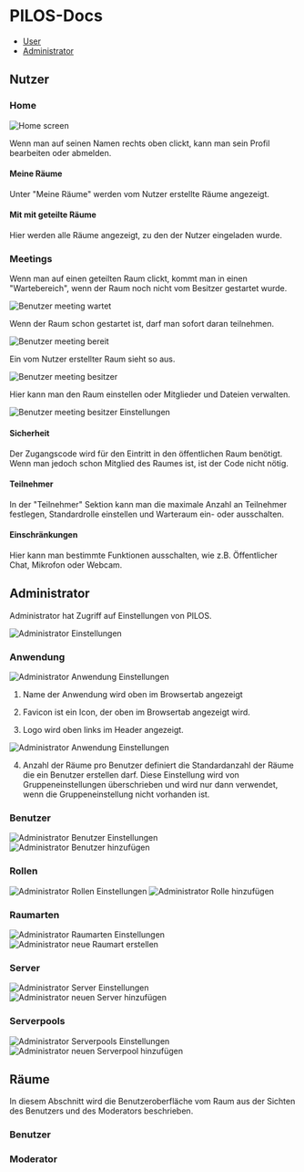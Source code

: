 # PILOS-Docs

- [User](##User)
- [Administrator](##Administrator)

## Nutzer

### Home
![Home screen](screenshots/user/home.png)

Wenn man auf seinen Namen rechts oben clickt, kann man sein Profil bearbeiten oder abmelden.

#### Meine Räume
Unter "Meine Räume" werden vom Nutzer erstellte Räume angezeigt.

#### Mit mit geteilte Räume
Hier werden alle Räume angezeigt, zu den der Nutzer eingeladen wurde.

### Meetings
Wenn man auf einen geteilten Raum clickt, kommt man in einen "Wartebereich", wenn der Raum noch nicht vom Besitzer gestartet wurde.

![Benutzer meeting wartet](screenshots/user/meeting_pending.png)

Wenn der Raum schon gestartet ist, darf man sofort daran teilnehmen.

![Benutzer meeting bereit](screenshots/user/meeting_ready.png)


Ein vom Nutzer erstellter Raum sieht so aus.

![Benutzer meeting besitzer](screenshots/user/meeting_owner.png)

Hier kann man den Raum einstellen oder Mitglieder und Dateien verwalten.

![Benutzer meeting besitzer Einstellungen](screenshots/user/meeting_owner_settings.png)


#### Sicherheit
Der Zugangscode wird für den Eintritt in den öffentlichen Raum benötigt. Wenn man jedoch schon Mitglied des Raumes ist, ist der Code nicht nötig.

#### Teilnehmer
In der "Teilnehmer" Sektion kann man die maximale Anzahl an Teilnehmer festlegen, Standardrolle einstellen und Warteraum ein- oder ausschalten.


#### Einschränkungen
Hier kann man bestimmte Funktionen ausschalten, wie z.B. Öffentlicher Chat, Mikrofon oder Webcam.

## Administrator

Administrator hat Zugriff auf Einstellungen von PILOS.

![Administrator Einstellungen](screenshots/administrator/settings.png)


### Anwendung
![Administrator Anwendung Einstellungen](screenshots/administrator/app.png)

1. Name der Anwendung wird oben im Browsertab angezeigt

2. Favicon ist ein Icon, der oben im Browsertab angezeigt wird. 

3. Logo wird oben links im Header angezeigt. 

![Administrator Anwendung Einstellungen](screenshots/administrator/app_settings_show.png)

4. Anzahl der Räume pro Benutzer definiert die Standardanzahl der Räume die ein Benutzer erstellen darf. Diese Einstellung wird von Gruppeneinstellungen überschrieben und wird nur dann verwendet, wenn die Gruppeneinstellung nicht vorhanden ist.

### Benutzer
![Administrator Benutzer Einstellungen](screenshots/administrator/users.png)
![Administrator Benutzer hinzufügen](screenshots/administrator/add_user.png)

### Rollen
![Administrator Rollen Einstellungen](screenshots/administrator/roles.png)
![Administrator Rolle hinzufügen](screenshots/administrator/add_role.png)

### Raumarten
![Administrator Raumarten Einstellungen](screenshots/administrator/room_types.png)
![Administrator neue Raumart erstellen](screenshots/administrator/add_room_type.png)

### Server
![Administrator Server Einstellungen](screenshots/administrator/server.png)
![Administrator neuen Server hinzufügen](screenshots/administrator/add_server.png)

### Serverpools
![Administrator Serverpools Einstellungen](screenshots/administrator/server_pools.png)
![Administrator neuen Serverpool hinzufügen](screenshots/administrator/add_server_pool.png)

## Räume
In diesem Abschnitt wird die Benutzeroberfläche vom Raum aus der Sichten des Benutzers und des Moderators beschrieben.

### Benutzer

### Moderator


